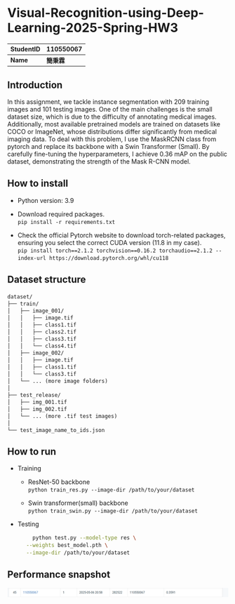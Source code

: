 # Visual-Recognition-using-Deep-Learning-2025-Spring-HW3

| StudentID |   110550067 |
| --------- | :-----|
| **Name**  |    **簡秉霖** |


## Introduction

In this assignment, we tackle instance segmentation with 209 training images and 101 testing images. One of the main challenges is the small dataset size, which is due to the difficulty of annotating medical images. Additionally, most available pretrained models are trained on datasets like COCO or ImageNet, whose distributions differ significantly from medical imaging data.
To deal with this problem, I use the MaskRCNN class from pytorch and replace its backbone with a Swin Transformer (Small). By carefully fine-tuning the hyperparameters, I achieve 0.36 mAP on the public dataset, demonstrating the strength of the Mask R-CNN model.


## How to install
- Python version: 3.9

- Download required packages.<br>
  `pip install -r requirements.txt`
- Check the official Pytorch website to download torch-related packages, ensuring you select the correct CUDA version (11.8 in my case). <br>
`
pip install torch==2.1.2 torchvision==0.16.2 torchaudio==2.1.2 --index-url https://download.pytorch.org/whl/cu118
`

## Dataset structure
```
dataset/
├── train/
│   ├── image_001/
│   │   ├── image.tif
│   │   ├── class1.tif
│   │   ├── class2.tif
│   │   ├── class3.tif
│   │   └── class4.tif
│   ├── image_002/
│   │   ├── image.tif
│   │   ├── class1.tif
│   │   └── class3.tif
│   └── ... (more image folders)
│   
├── test_release/
│   ├── img_001.tif
│   ├── img_002.tif
│   └── ... (more .tif test images)
│
└── test_image_name_to_ids.json

```

## How to run
- Training 
  - ResNet-50 backbone  
    `python train_res.py --image-dir /path/to/your/dataset` 

  - Swin transformer(small) backbone  
    `python train_swin.py --image-dir /path/to/your/dataset`

- Testing
```sh
		python test.py --model-type res \
	  --weights best_model.pth \
	  --image-dir /path/to/your/dataset
```
 

## Performance snapshot
![The public dataset prediction score](snapshot/performance.png)




